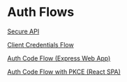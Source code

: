 # Auth Flows

[Secure API](api/README.md)

[Client Credentials Flow](client-credentials-flow/README.md)

[Auth Code Flow (Express Web App)](auth-code-flow/README.md)

[Auth Code Flow with PKCE (React SPA)](auth-code-flow-with-pkce/README.md)
